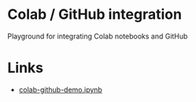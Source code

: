 # Colab / GitHub integration
Playground for integrating Colab notebooks and GitHub

# Links
- [colab-github-demo.ipynb](https://colab.research.google.com/github/googlecolab/colabtools/blob/master/notebooks/colab-github-demo.ipynb)